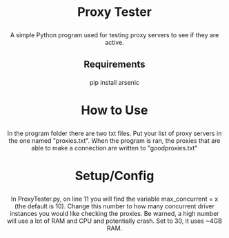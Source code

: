 # <p align="center">Proxy Tester</p>

<p align="center">A simple Python program used for testing proxy servers to see if they are active. </p>

## <p align="center">Requirements</p>
<p align="center"> pip install arsenic </p>

# <p align="center">How to Use</p>

<p align="center"> In the program folder there are two txt files. Put your list of proxy servers in the one named "proxies.txt". When the program is ran, the proxies that are able to make a connection are written to "goodproxies.txt"

# <p align="center">Setup/Config</p>

 <p align="center">In ProxyTester.py, on line 11 you will find the variable max_concurrent = x (the default is 10). Change this number to how many concurrent driver instances you would like checking the proxies. Be warned, a high number will use a lot of RAM and CPU and potentially crash. Set to 30, it uses ~4GB RAM.